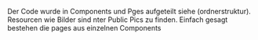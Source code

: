 Der Code wurde in Components und Pges aufgeteilt siehe (ordnerstruktur).
Resourcen wie Bilder sind nter Public Pics zu finden.
Einfach gesagt bestehen die pages aus einzelnen Components 